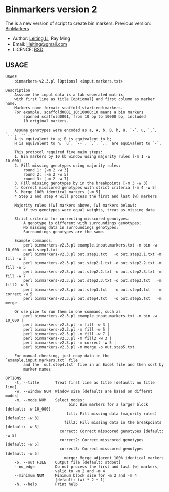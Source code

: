 # Binmarkers version 2

The is a new version of script to create bin markers. Previous version: [BinMarkers](https://github.com/lileiting/BinMarkers)

* Author: [Leiting Li](https://github.com/lileiting), Ray Ming
* Email: lileiting@gmail.com
* LICENCE: [BSD](http://opensource.org/licenses/bsd-license.php)

## USAGE     

    USAGE
        binmarkers-v2.3.pl [Options] <input.markers.txt>
    
    Description
        Asssume the input data is a tab-seperated matrix,
        with first line as title [optional] and first column as marker name.
        Markers name format: scaffold_start:end:markers.
        For example, scaffold0001_10:10000:10 means a bin markers
            spanned scaffold0001, from 10 bp to 10000 bp, included
            10 original markers.
    
        Assume genotypes were encoded as a, A, b, B, h, H, `-`, u, `.`, `..`, `--`.
        A is equivalent to a; B is equivalent to b;
        H is equivalent to h; `u`, `--`, `.`, `..` are equivalent to `-`.
    
        This protocol required five main steps:
        1. Bin markers by 10 kb window using majority rules [-m 1 -w 10_000]
        2. Fill missing genotypes using majority rules:
            round 1: [-m 2 -w 3]
            round 2: [-m 2 -w 5]
            round 3: [-m 2 -w 7]
        3. Fill missing genotypes by in the breakpoints [-m 3 -w 3]
        4. Correct misscored genotypes with strict criteria [-m 4 -w 5]
        5. Merge 100% identical markers [-m 5]
        * Step 2 and step 4 will process the first and last [w] markers
    
        Majority rules ([w] markers above, [w] markers below):
            if two genotypes were equal weights, treat as missing data
    
        Strict criteria for correcting misscored genotypes:
            A genotype is different with surroundings genotypes;
            No missing data in surroundings genotypes;
            Surroundings genotypes are the same.
    
        Example commands:
            perl binmarkers-v2.3.pl example.input.markers.txt -m bin -w 10_000 -o out.step1.txt
            perl binmarkers-v2.3.pl out.step1.txt   -o out.step2.1.txt -m fill -w 3
            perl binmarkers-v2.3.pl out.step2.1.txt -o out.step2.2.txt -m fill -w 5
            perl binmarkers-v2.3.pl out.step2.2.txt -o out.step2.3.txt -m fill -w 7
            perl binmarkers-v2.3.pl out.step2.3.txt -o out.step3.txt   -m fill2 -w 3
            perl binmarkers-v2.3.pl out.step3.txt   -o out.step4.txt   -m correct -w 5
            perl binmarkers-v2.3.pl out.step4.txt   -o out.step5.txt   -m merge
    
        Or use pipe to run them in one command, such as
            perl binmarkers-v2.3.pl example.input.markers.txt -m bin -w 10_000 |
            perl binmarkers-v2.3.pl -m fill -w 3 |
            perl binmarkers-v2.3.pl -m fill -w 5 |
            perl binmarkers-v2.3.pl -m fill -w 7 |
            perl binmarkers-v2.3.pl -m fill2 -w 3 |
            perl binmarkers-v2.3.pl -m correct -w 5 |
            perl binmarkers-v2.3.pl -m merge -o out.step5.txt
    
        For manual checking, just copy data in the `example.input.markers.txt` file
            and the `out.step4.txt` file in an Excel file and then sort by
            marker names
    
    OPTIONS
        -t, --title       Treat first line as title [default: no title line]
        -w, --window NUM  Window size [defaults are based on differnt modes]
        -m, --mode NUM    Select modes:
                                bin: Bin markers for a larger block [default: -w 10_000]
                               fill: Fill missing data (majority rules) [default: -w 3]
                              fill2: Fill missing data in the breakpoints [default: -w 3]
                            correct: Correct misscored genotypes [default: -w 5]
                            correct2: Correct misscored genotypes [default: -w 5]
                            correct3: Correct misscored genotypes [default: -w 5]
                              merge: Merge adjacent 100% identical markers
        -o, --out FILE    Output file [default: stdout]
        --no_edge         Do not process the first and last [w] markers,
                          valid to -m 2 and -m 4
        --minimum NUM     Minimum block size for -m 2 and -m 4
                          [default: (w) * 2 + 1]
        -h, --help        Print help
    


